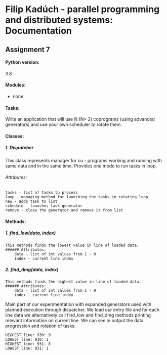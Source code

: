 # Filip Kadúch - parallel programming and distributed systems: Documentation

## Assignment 7

#### Python version:
  3.8
#### Modules:
  - none

#### Tasks:
  Write an application that will use N (N> 2) coprograms (using advanced generators) and use your own scheduler to rotate them.
  
#### Classes:
##### 1. Dispatcher
  This class represents manager for co - programs working and running with same data
  and in the same time. Provides one mode to run tasks in loop.
  ###### Attributes:
    tasks - list of tasks to process
    loop - managing method for launching the tasks in rotating loop
    new - adds task to list
    schedule - launches task generator
    remove - close the generator and remove it from list

#### Methods: 
##### 1. find_low(data, index)
    This methods finds the lowest value in line of loaded data.
    ###### Attributes:
        data - list of int values from 1 - 9
        index - current line index

##### 2. find_dmg(data, index)
    This methods finds the highest value in line of loaded data.
    ###### Attributes:
        data - list of int values from 1 - 9
        index - current line index
        

Main part of our experimentation with expanded generators used
with planned execution through dispatcher. We load our entry file
and for each line data we alternatively call find_low and find_dmg
methods printing relevant information on current line. We can see in output the data progression and rotation of tasks.

```
HIGHEST line: 930: 9
LOWEST line: 930: 1
HIGHEST line: 931: 8
LOWEST line: 931: 1
```

